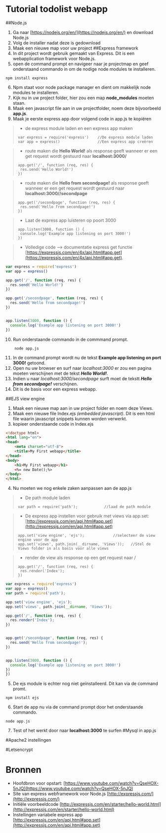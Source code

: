 # Tutorial todolist webapp

##Node.js
1. Ga naar [https://nodejs.org/en/](https://nodejs.org/en/) en download Node.js
2. Volg de installer nadat deze is gedownload
3. Maak een nieuwe map voor uw project
##Express framework
4. In dit project wordt gebruik gemaakt van Express. Dit is een webapplication framework voor Node.js.
5. open de command prompt en navigeer naar je projectmap en geef onderstaand commando in om de nodige node modules te installeren.
```
npm install express
```
6. Npm staat voor node package manager en dient om makkelijk node modules te installeren.
7. Kijk nu in uw project folder, hier zou een map **node_modules** moeten staan.
8. Maak een javascript file aan in uw projectfolder, noem deze bijvoorbeeld **app.js**.
9. Maak je eerste express app door volgend code in app.js te kopiëren

>* de express module laden en een express app maken
>```
>var express = require('express')    //De express module laden
>var app = express()                 //Een express app creëren
>```

>* route maken die **Hello World!** als response geeft wanneer er een get request wordt gestuurd naar **localhost:3000/**
>```
>app.get('/', function (req, res) {
>  res.send('Hello World!')
>})
>```

>* route maken die **Hello from secondpage!** als response geeft wanneer er een get request wordt gestuurd naar **localhost:3000//secondpage**
>```
>app.get('/secondpage', function (req, res) {
>  res.send('Hello from secondpage!')
>})
>```

>* Laat de express app luisteren op poort 3000
>```
>app.listen(3000, function () {
>  console.log('Example app listening on port 3000!')
>})
>```

>* Volledige code --> documentatie express get functie [https://expressjs.com/en/4x/api.html#app.get](https://expressjs.com/en/4x/api.html#app.get).

```javascript
var express = require('express')
var app = express()

app.get('/', function (req, res) {
  res.send('Hello World!')
})

app.get('/secondpage', function (req, res) {
  res.send('Hello from secondpage!')
})


app.listen(3000, function () {
  console.log('Example app listening on port 3000!')
})
```

10. Run onderstaande commando in de commmand prompt.

```
    node app.js
```
11. In de command prompt wordt nu de tekst **Example app listening on port 3000!** getoond.
12. Open nu uw browser en surf naar *localhost:3000* er zou een pagina moeten verschijnen met de tekst **_Hello World!_**.
13. Indien u naar *localhost:3000/secondpage* surft moet de tekstt **_Hello from secondpage!_** verschijnen.
14. Dit is de basis voor een express webapp.

##EJS view engine
1. Maak een nieuwe map aan in uw project folder en noem deze Views.
2. Maak een nieuwe file Index.ejs *(embedded javascript)*. Dit is een html file waarin javascript snippets kunnen worden verwerkt.
3. kopieer onderstaande code in Index.ejs

```html
<!doctype html>
<html lang="en">
<head>
    <meta charset="utf-8">
    <title>My First webapp</title>
</head>
<body>
	<h1>My First webapp</h1>
	<%= new Date();%>
</body>
</html>
```
4. Nu moeten we nog enkele zaken aanpassen aan de app.js

>* De path module laden
>```
>var path = require('path');			//laad de path module
>```

>* De express app instellen voor gebruik met views via app.set: [http://expressjs.com/en/api.html#app.set](http://expressjs.com/en/api.html#app.set)
>```
>app.set('view engine', 'ejs');				//selecteer de view engine voor de app
>app.set('views', path.join(__dirname, 'Views'));	//Stel de Views folder in als basis voor alle views
>```

>* render de view als response op een get request naar /
>```
>app.get('/', function (req, res) {
>  res.render('Index');
>})
>```


```javascript
var express = require('express')
var app = express()
var path = require('path');	

app.set('view engine', 'ejs');
app.set('views', path.join(__dirname, 'Views'));

app.get('/', function (req, res) {
  res.render('Index');
})


app.get('/secondpage', function (req, res) {
  res.send('Hello from secondpage!');
})


app.listen(3000, function () {
  console.log('Example app listening on port 3000!')
})
})
```

5. De ejs module is echter nog niet geïnstalleerd. Dit kan via de command promt.

 ```
npm install ejs 
 ```
 
6. Start de app nu via de command prompt door het onderstaande commando.
 
 ```
 node app.js
 ```
 
7. Test of het werkt door naar **localhost:3000** te surfen
#Mysql in app.js

#Apache2 instellingen

#Letsencrypt 







# Bronnen
* Hoofdbron voor opstart: [https://www.youtube.com/watch?v=QseHOX-5nJQ](https://www.youtube.com/watch?v=QseHOX-5nJQ)
* Site van express webframework voor Node.js [http://expressjs.com/](http://expressjs.com/)
* Initiële voorbeeldcode [http://expressjs.com/en/starter/hello-world.html](http://expressjs.com/en/starter/hello-world.html)
* Instellingen variabele express app [http://expressjs.com/en/api.html#app.set](http://expressjs.com/en/api.html#app.set)